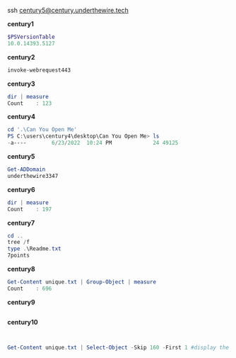 ssh century5@century.underthewire.tech

**century1**
```powershell
$PSVersionTable
10.0.14393.5127
```
**century2**
```powershell
invoke-webrequest443
```
**century3**
```powershell
dir | measure                                                     
Count    : 123                 
```
**century4**
```powershell
cd '.\Can You Open Me'
PS C:\users\century4\desktop\Can You Open Me> ls    
-a----        6/23/2022  10:24 PM             24 49125 
```
**century5**
```powershell
Get-ADDomain  
underthewire3347
```
**century6**
```powershell
dir | measure                                                                
Count    : 197
```
**century7**
```powershell
cd .. 
tree /f
type .\Readme.txt                                                          
7points
```
**century8**
```powershell
Get-Content unique.txt | Group-Object | measure                              
Count    : 696
```
**century9**
```powershell

```
**century10**
```powershell


Get-Content unique.txt | Select-Object -Skip 160 -First 1 #display the line 161 inside a file. 